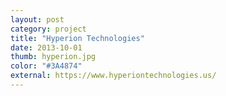 ```yaml
---
layout: post
category: project
title: "Hyperion Technologies"
date: 2013-10-01
thumb: hyperion.jpg
color: "#3A4874"
external: https://www.hyperiontechnologies.us/
---
```


